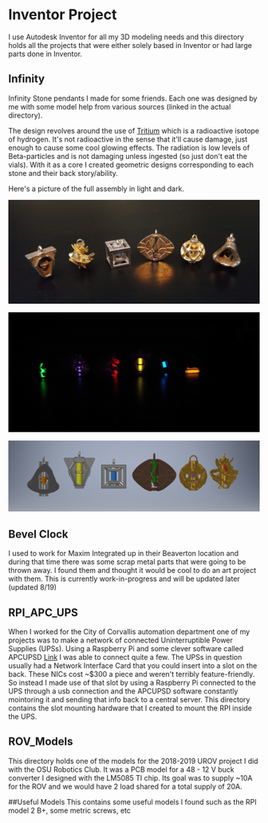 #	Inventor Project

I use Autodesk Inventor for all my 3D modeling needs and this directory holds all the projects that were either solely based in Inventor or had large 
parts done in Inventor. 

##	Infinity 
Infinity Stone pendants I made for some friends. Each one was designed by me with some model help from various sources (linked in the actual directory). 

The design revolves around the use of [Tritium](https://nuclearsafety.gc.ca/eng/pdfs/Fact_Sheets/January-2013-Fact-Sheet-Tritium_e.pdf) 
which is a radioactive isotope of hydrogen. It's not radioactive in the sense that it'll cause damage, 
just enough to cause some cool glowing effects. The radiation is low levels of Beta-particles and is not
damaging unless ingested (so just don't eat the vials). With it as a core I created geometric designs 
corresponding to each stone and their back story/ability. 

Here's a picture of the full assembly in light and dark. 

![Metal casings by themselves](https://github.com/Jbruslind/PersonalProjects/blob/master/Inventor%20Projects/Infinity/Pics/Infinity_light_none.jpg)

![In the dark after ~1s long exposure](https://github.com/Jbruslind/PersonalProjects/blob/master/Inventor%20Projects/Infinity/Pics/Infinity_dark_full.jpg)

![Inventor Models](https://github.com/Jbruslind/PersonalProjects/blob/master/Inventor%20Projects/Infinity/Infinity_Assembly.png)
 

##	Bevel Clock
I used to work for Maxim Integrated up in their Beaverton location and during that time there was some scrap metal parts that were going to be thrown away. I found them and thought 
it would be cool to do an art project with them. This is currently work-in-progress and will be updated later (updated 8/19)

## RPI_APC_UPS

When I worked for the City of Corvallis automation department one of my projects was to make a network of connected Uninterruptible Power Supplies (UPSs). Using a Raspberry Pi
and some clever software called APCUPSD [Link](http://www.apcupsd.org/) I was able to connect quite a few. The UPSs in question usually had a Network Interface Card that you 
could insert into a slot on the back. These NICs cost ~$300 a piece and weren't terribly feature-friendly. So instead I made use of that slot by using a Raspberry Pi connected 
to the UPS through a usb connection and the APCUPSD software constantly mointoring it and sending that info back to a central server. This directory contains the slot mounting hardware
that I created to mount the RPI inside the UPS. 

## ROV_Models

This directory holds one of the models for the 2018-2019 UROV project I did with the OSU Robotics Club. It was a PCB model for a 48 - 12 V buck converter I designed with the 
LM5085 TI chip. Its goal was to supply ~10A for the ROV and we would have 2 load shared for a total supply of 20A. 

##Useful Models
This contains some useful models I found such as the RPI model 2 B+, some metric screws, etc
